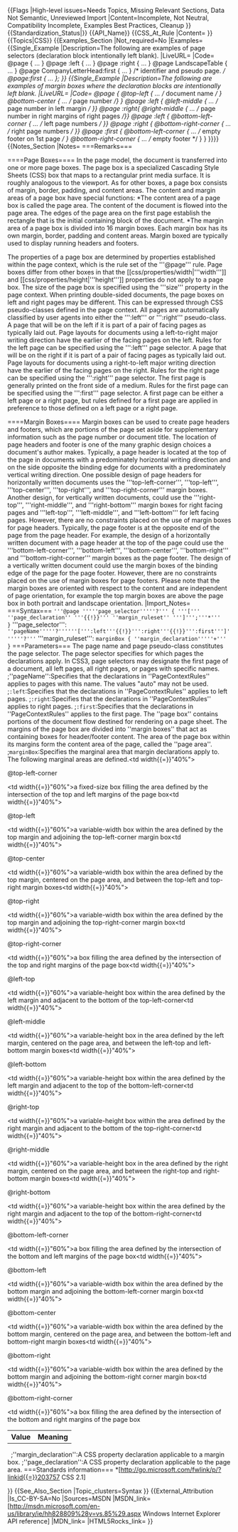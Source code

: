 {{Flags
|High-level issues=Needs Topics, Missing Relevant Sections, Data Not Semantic, Unreviewed Import
|Content=Incomplete, Not Neutral, Compatibility Incomplete, Examples Best Practices, Cleanup
}}
{{Standardization_Status|}}
{{API_Name}}
{{CSS_At_Rule
|Content=
}}
{{Topics|CSS}}
{{Examples_Section
|Not_required=No
|Examples={{Single_Example
|Description=The following are examples of page selectors (declaration block intentionally left blank).
|LiveURL=
|Code=
@page { ... }
@page :left { ... }
@page :right { ... }
@page LandscapeTable { ... }
@page CompanyLetterHead:first { ... } /*  identifier and pseudo page. */
@page:first { ... };
}}
{{Single_Example
|Description=The following are examples of margin boxes where the declaration blocks are intentionally left blank.
|LiveURL=
|Code=
@page {
    @top-left { ... /* document name */ }
    @bottom-center { ... /* page number */}
}
@page :left { @left-middle { ... /* page number in left margin */ }}
@page :right{ @right-middle { ... /* page number in right margins of right pages */}}
@page :left { @bottom-left-corner { ... /* left page numbers */ }}
@page :right { @bottom-right-corner { ... /* right page numbers */ }}
@page :first { @bottom-left-corner { ... /* empty footer on 1st page */ }
               @bottom-right-corner { ... /* empty footer */ } }
}}}}
{{Notes_Section
|Notes=
===Remarks===

====Page Boxes====
In the page model, the document is transferred into one or more page boxes. The page box is a specialized Cascading Style Sheets (CSS) box that maps to a rectangular print media surface.  It is roughly analogous to the viewport.  As for other boxes, a page box consists of margin, border, padding, and content areas. The content and margin areas of a page box have special functions:
*The content area of a page box is called the page area. The content of the document is flowed into the page area. The edges of the page area on the first page establish the rectangle that is the initial containing block of the document.
*The margin area of a page box is divided into 16 margin boxes. Each margin box has its own margin, border, padding and content areas. Margin boxed are typically used to display running headers and footers.

The properties of a page box are determined by properties established within the page context, which is the rule set of the '''@page''' rule. Page boxes differ from other boxes in that the [[css/properties/width|'''width''']] and [[css/properties/height|'''height''']] properties do not apply to a page box. The size of the page box is specified using the '''size''' property in the page context.
When printing double-sided documents, the page boxes on left and right pages may be different. This can be expressed through CSS pseudo-classes defined in the page context. All pages are automatically classified by user agents into either the ''':left''' or ''':right''' pseudo-class.
A page that will be on the left if it is part of a pair of facing pages as typically laid out. Page layouts for documents using a left-to-right major writing direction have the earlier of the facing pages on the left. Rules for the left page can be specified using the ''':left''' page selector.
A page that will be on the right if it is part of a pair of facing pages as typically laid out. Page layouts for documents using a right-to-left major writing direction have the earlier of the facing pages on the right. Rules for the right page can be specified using the ''':right''' page selector.
The first page is generally printed on the front side of a medium. Rules for the first page can be specified using the ''':first''' page selector. A first page can be either a left page or a right page, but rules defined for a first page are applied in preference to those defined on a left page or a right page.

====Margin Boxes====
Margin boxes can be used to create page headers and footers, which are portions of the page set aside for supplementary information such as the page number or document title. The location of page headers and footer is one of the many graphic design choices a document's author makes.
Typically, a page header is located at the top of the page in documents with a predominately horizontal writing direction and on the side opposite the binding edge for documents with a predominately vertical writing direction. One possible design of page headers for horizontally written documents uses the '''top-left-corner''', '''top-left''', '''top-center''', '''top-right''', and '''top-right-corner''' margin boxes. Another design, for vertically written documents, could use the '''right-top''', '''right-middle''', and '''right-bottom''' margin boxes for right facing pages and '''left-top''', '''left-middle''', and '''left-bottom''' for left facing pages. However, there are no constraints placed on the use of margin boxes for page headers.
Typically, the page footer is at the opposite end of the page from the page header. For example, the design of a horizontally written document with a page header at the top of the page could use the '''bottom-left-corner''', '''bottom-left''', '''bottom-center''', '''bottom-right''' and '''bottom-right-corner''' margin boxes as the page footer. The design of a vertically written document could use the margin boxes of the binding edge of the page for the page footer. However, there are no constraints placed on the use of margin boxes for page footers.
Please note that the margin boxes are oriented with respect to the content and are independent of page orientation, for example the top margin boxes are above the page box in both portrait and landscape orientation.
|Import_Notes=
===Syntax===
<code>'''@page '''''page_selector'''''?''' { '''[''' ''page_declaration'' '''{{!}}''' ''margin_ruleset'' ''']''';'''*''' }</code>
'''page_selector''':
<code>''pageName'''''?''''''[''':left'''{{!}}''':right'''{{!}}''':first''']''''''?'''</code>
'''margin_ruleset''':
<code>marginBox { ''margin_declaration'''''+''' }</code>
===Parameters===
The page name and page pseudo-class constitutes the page selector. The page selector specifies for which pages the declarations apply. In CSS3, page selectors may designate the first page of a document, all left pages, all right pages, or pages with specific names.
;''pageName'':Specifies that the declarations in ''PageContextRules'' applies to pages with this name. The values "auto" may not be used.
;<code>:left</code>:Specifies that the declarations in ''PageContextRules'' applies to left pages.
;<code>:right</code>:Specifies that the declarations in ''PageContextRules'' applies to right pages.
;<code>:first</code>:Specifies that the declarations in ''PageContextRules'' applies to the first page.
The ''page box'' contains portions of the document flow destined for rendering on a page sheet. The margins of the page box are divided into ''margin boxes'' that act as containing boxes for header/footer content. The area of the page box within its margins form the content area of the page, called the ''page area''.
;<code>marginBox</code>:Specifies the marginal area that margin declarations apply to. The following marginal areas are defined.<table><tr><th>Value</th><th>Meaning</th></tr><tr><td width{{=}}"40%"><dl><dt>@top-left-corner</dt></dl></td><td width{{=}}"60%">a fixed-size box filling the area defined by the intersection of the top and left margins of the page box</td></tr><tr><td width{{=}}"40%"><dl><dt>@top-left</dt></dl></td><td width{{=}}"60%">a variable-width box within the area defined by the top margin and adjoining the top-left-corner margin box</td></tr><tr><td width{{=}}"40%"><dl><dt>@top-center</dt></dl></td><td width{{=}}"60%">a variable-width box within the area defined by the top margin, centered on the page area, and between the top-left and top-right margin boxes</td></tr><tr><td width{{=}}"40%"><dl><dt>@top-right</dt></dl></td><td width{{=}}"60%">a variable-width box within the area defined by the top margin and adjoining the top-right-corner margin box</td></tr><tr><td width{{=}}"40%"><dl><dt>@top-right-corner</dt></dl></td><td width{{=}}"60%">a box filling the area defined by the intersection of the top and right margins of the page box</td></tr><tr><td width{{=}}"40%"><dl><dt>@left-top</dt></dl></td><td width{{=}}"60%">a variable-height box within the area defined by the left margin and adjacent to the bottom of the top-left-corner</td></tr><tr><td width{{=}}"40%"><dl><dt>@left-middle</dt></dl></td><td width{{=}}"60%">a variable-height box in the area defined by the left margin, centered on the page area, and between the left-top and left-bottom margin boxes</td></tr><tr><td width{{=}}"40%"><dl><dt>@left-bottom</dt></dl></td><td width{{=}}"60%">a variable-height box within the area defined by the left margin and adjacent to the top of the bottom-left-corner</td></tr><tr><td width{{=}}"40%"><dl><dt>@right-top</dt></dl></td><td width{{=}}"60%">a variable-height box within the area defined by the right margin and adjacent to the bottom of the top-right-corner</td></tr><tr><td width{{=}}"40%"><dl><dt>@right-middle</dt></dl></td><td width{{=}}"60%">a variable-height box in the area defined by the right margin, centered on the page area, and between the right-top and right-bottom margin boxes</td></tr><tr><td width{{=}}"40%"><dl><dt>@right-bottom</dt></dl></td><td width{{=}}"60%">a variable-height box within the area defined by the right margin and adjacent to the top of the bottom-right-corner</td></tr><tr><td width{{=}}"40%"><dl><dt>@bottom-left-corner</dt></dl></td><td width{{=}}"60%">a box filling the area defined by the intersection of the bottom and left margins of the page box</td></tr><tr><td width{{=}}"40%"><dl><dt>@bottom-left</dt></dl></td><td width{{=}}"60%">a variable-width box within the area defined by the bottom margin and adjoining the bottom-left-corner margin box</td></tr><tr><td width{{=}}"40%"><dl><dt>@bottom-center</dt></dl></td><td width{{=}}"60%">a variable-width box within the area defined by the bottom margin, centered on the page area, and between the bottom-left and bottom-right margin boxes</td></tr><tr><td width{{=}}"40%"><dl><dt>@bottom-right</dt></dl></td><td width{{=}}"60%">a variable-width box within the area defined by the bottom margin and adjoining the bottom-right corner margin box</td></tr><tr><td width{{=}}"40%"><dl><dt>@bottom-right-corner</dt></dl></td><td width{{=}}"60%">a box filling the area defined by the intersection of the bottom and right margins of the page box</td></tr></table> 
;''margin_declaration'':A CSS property declaration applicable to a margin box.
;''page_declaration'':A CSS property declaration applicable to the page area.
===Standards information===
*[http://go.microsoft.com/fwlink/p/?linkid{{=}}203757 CSS 2.1]


}}
{{See_Also_Section
|Topic_clusters=Syntax
}}
{{External_Attribution
|Is_CC-BY-SA=No
|Sources=MSDN
|MSDN_link=[http://msdn.microsoft.com/en-us/library/ie/hh828809%28v=vs.85%29.aspx Windows Internet Explorer API reference]
|MDN_link=
|HTML5Rocks_link=
}}